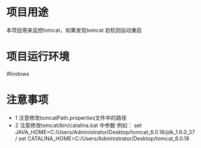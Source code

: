 # 项目用途
本项目用来监控tomcat，如果发现tomcat 宕机则自动重启

# 项目运行环境
Windows

# 注意事项
* 1 注意修改tomcatPath.properties文件中的路径
* 2 注意修改tomcat/bin/catalina.bat 中参数
  例如：
  set JAVA_HOME=C:/Users/Administrator/Desktop/tomcat_6.0.18/jdk_1.6.0_37/
  set CATALINA_HOME=C:/Users/Administrator/Desktop/tomcat_6.0.18
